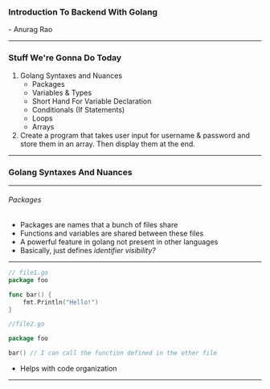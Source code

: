 
### Introduction To Backend With Golang

\- Anurag Rao

___
### Stuff We're Gonna Do Today

1. Golang Syntaxes and Nuances
	- Packages
	- Variables & Types
	- Short Hand For Variable Declaration
	- Conditionals (If Statements)
	- Loops
	- Arrays
1. Create a program that takes user input for username & password and store them in an array. Then display them at the end. 

___

### Golang Syntaxes And Nuances

___

###### Packages

- Packages are names that a bunch of files share
- Functions and variables are shared between these files
- A powerful feature in golang not present in other languages
- Basically, just defines _identifier visibility?_

___

```go
// file1.go
package foo

func bar() {
	fmt.Println("Hello!")
}
```

```go
//file2.go

package foo

bar() // I can call the function defined in the other file
```

- Helps with code organization

___
